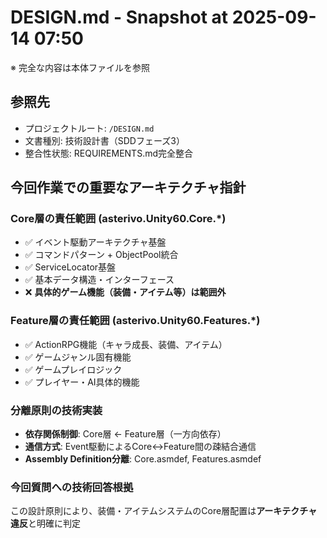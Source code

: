 # DESIGN.md - Snapshot at 2025-09-14 07:50

※ 完全な内容は本体ファイルを参照

## 参照先
- プロジェクトルート: `/DESIGN.md`
- 文書種別: 技術設計書（SDDフェーズ3）
- 整合性状態: REQUIREMENTS.md完全整合

## 今回作業での重要なアーキテクチャ指針

### Core層の責任範囲 (asterivo.Unity60.Core.*)
- ✅ イベント駆動アーキテクチャ基盤
- ✅ コマンドパターン + ObjectPool統合  
- ✅ ServiceLocator基盤
- ✅ 基本データ構造・インターフェース
- ❌ **具体的ゲーム機能（装備・アイテム等）は範囲外**

### Feature層の責任範囲 (asterivo.Unity60.Features.*)
- ✅ ActionRPG機能（キャラ成長、装備、アイテム）
- ✅ ゲームジャンル固有機能
- ✅ ゲームプレイロジック
- ✅ プレイヤー・AI具体的機能

### 分離原則の技術実装
- **依存関係制御**: Core層 ← Feature層（一方向依存）
- **通信方式**: Event駆動によるCore↔Feature間の疎結合通信
- **Assembly Definition分離**: Core.asmdef, Features.asmdef

### 今回質問への技術回答根拠
この設計原則により、装備・アイテムシステムのCore層配置は**アーキテクチャ違反**と明確に判定